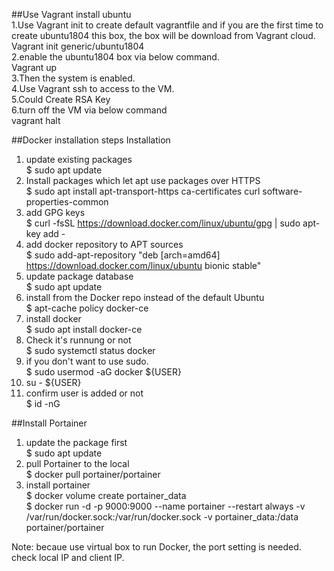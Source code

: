##Use Vagrant install ubuntu  
1.Use Vagrant init to create default vagrantfile and if you are the first time to create ubuntu1804 this box, the box will be download from Vagrant cloud.  
Vagrant init generic/ubuntu1804  
2.enable the ubuntu1804 box via below command.  
Vagrant up  
3.Then the system is enabled.  
4.Use Vagrant ssh to access to the VM.  
5.Could Create RSA Key  
6.turn off the VM via below command  
vagrant halt  

##Docker installation steps
Installation
1. update existing packages   
$ sudo apt update   
2. Install packages which let apt use packages over HTTPS   
$ sudo apt install apt-transport-https ca-certificates curl software-properties-common  
3. add GPG keys   
$ curl -fsSL https://download.docker.com/linux/ubuntu/gpg | sudo apt-key add -   
4. add docker repository to APT sources   
$ sudo add-apt-repository "deb [arch=amd64] https://download.docker.com/linux/ubuntu bionic stable"  
5. update package database  
$ sudo apt update  
6. install from the Docker repo instead of the default Ubuntu  
$ apt-cache policy docker-ce  
7. install docker  
$ sudo apt install docker-ce  
8. Check it's runnung or not   
$ sudo systemctl status docker    
9. if you don't want to use sudo.  
$ sudo usermod -aG docker ${USER}  
10. su - ${USER}  
11. confirm user is added or not  
$ id -nG  

##Install Portainer  
1. update the package first  
$ sudo apt update  
2. pull Portainer to the local    
$ docker pull portainer/portainer  
3. install portainer   
$ docker volume create portainer_data  
$ docker run -d -p 9000:9000 --name portainer --restart always -v /var/run/docker.sock:/var/run/docker.sock -v portainer_data:/data portainer/portainer  

Note: becaue use virtual box to run Docker, the port setting is needed.  
check local IP and client IP.  
